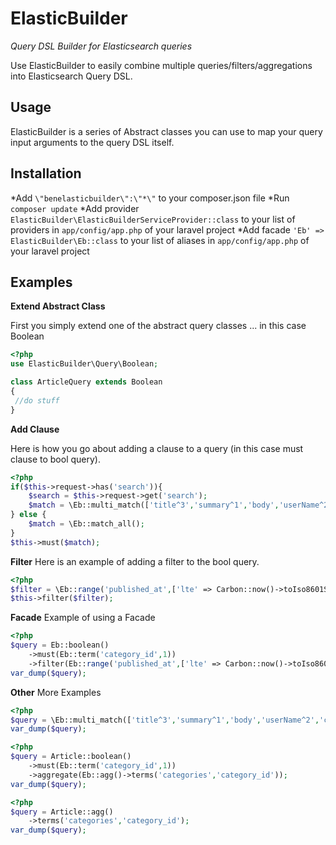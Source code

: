 # ElasticBuilder

_Query DSL Builder for Elasticsearch queries_

Use ElasticBuilder to easily combine multiple queries/filters/aggregations into Elasticsearch Query DSL.

## Usage 

ElasticBuilder is a series of Abstract classes you can use to map your query input arguments to the query DSL itself.

## Installation

*Add `\"benelasticbuilder\":\"*\"` to your composer.json file
*Run `composer update`
*Add provider `ElasticBuilder\ElasticBuilderServiceProvider::class` to your list of providers in `app/config/app.php` of your laravel project
*Add facade `'Eb' => ElasticBuilder\Eb::class` to your list of aliases in `app/config/app.php` of your laravel project


## Examples

**Extend Abstract Class**

First you simply extend one of the abstract query classes ... in this case Boolean

```php
<?php
use ElasticBuilder\Query\Boolean;

class ArticleQuery extends Boolean
{
 //do stuff
}
```

**Add Clause**

Here is how you go about adding a clause to a query (in this case must clause to bool query).

```php
<?php
if($this->request->has('search')){
    $search = $this->request->get('search');
    $match = \Eb::multi_match(['title^3','summary^1','body','userName^2','categoryName^2','tag_string^1'],$search,'and','cross_fields');
} else {
    $match = \Eb::match_all();
}
$this->must($match);
```

**Filter**
Here is an example of adding a filter to the bool query.

```php
<?php
$filter = \Eb::range('published_at',['lte' => Carbon::now()->toIso8601String()]);
$this->filter($filter);
```

**Facade**
Example of using a Facade

```php
<?php
$query = Eb::boolean()
    ->must(Eb::term('category_id',1))
    ->filter(Eb::range('published_at',['lte' => Carbon::now()->toIso8601String(),'gte' => Carbon::now()->subDay(10)->toIso8601String()]));
var_dump($query);
```

**Other**
More Examples

```php
<?php
$query = \Eb::multi_match(['title^3','summary^1','body','userName^2','categoryName^2','tag_string^1'],'lorim ipsum','and','cross_fields');
var_dump($query);
```

```php
<?php
$query = Article::boolean()
    ->must(Eb::term('category_id',1))
    ->aggregate(Eb::agg()->terms('categories','category_id'));
var_dump($query);
```

```php
<?php
$query = Article::agg()
    ->terms('categories','category_id');
var_dump($query);

```